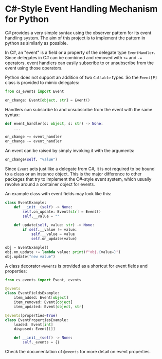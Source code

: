 # C#-Style Event Handling Mechanism for Python

C# provides a very simple syntax using the observer pattern for its event handling system.
The aim of this project is to implement the pattern in python as similarly as possible.

In C#, an "event" is a field or a property of the delegate type `EventHandler`.
Since delegates in C# can be combined and removed with `+=` and `-=` operators,
event handlers can easily subscribe to or unsubscribe from the event using those operators.

Python does not support an addition of two `Callable` types.
So the `Event[P]` class is provided to mimic delegates:

```python
from cs_events import Event

on_change: Event[object, str] = Event()
```

Handlers can subscribe to and unsubscribe from the event with the same syntax:

```python
def event_handler(o: object, s: str) -> None:
    ...

on_change += event_handler
on_change -= event_handler
```

An event can be raised by simply invoking it with the arguments:

```python
on_change(self, "value")
```

Since `Event` acts just like a delegate from C#, it is not required to be bound to a class or an instance object.
This is the major difference to other packages that try to implement the C#-style event system, which usually revolve around a container object for events.

An example class with event fields may look like this:

```python
class EventExample:
    def __init__(self) -> None:
        self.on_update: Event[str] = Event()
        self.__value = ""
    
    def update(self, value: str) -> None:
        if self.__value != value:
            self.__value = value
            self.on_update(value)

obj = EventExample()
obj.on_update += lambda value: print(f"obj.{value=}")
obj.update("new value")
```

A class decorator `@events` is provided as a shortcut for event fields and
properties:

```python
from cs_events import Event, events

@events
class EventFieldsExample:
    item_added: Event[object]
    item_removed: Event[object]
    item_updated: Event[object, str]

@events(properties=True)
class EventPropertiesExample:
    loaded: Event[int]
    disposed: Event[[]]

    def __init__(self) -> None:
        self._events = {}
```

Check the documentation of `@events` for more detail on event properties.
